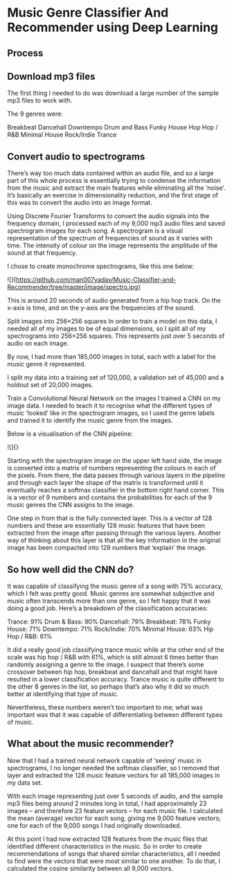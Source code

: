 # Music Genre Classifier And Recommender using Deep Learning

## Process



## Download mp3 files
The first thing I needed to do was download a large number of the sample mp3 files to work with.

The 9 genres were:

Breakbeat
Dancehall
Downtempo
Drum and Bass
Funky House
Hop Hop / R&B
Minimal House
Rock/Indie
Trance


## Convert audio to spectrograms
There’s way too much data contained within an audio file, and so a large part of this whole process is essentially trying to condense the information from the music and extract the main features while eliminating all the ‘noise’. It’s basically an exercise in dimensionality reduction, and the first stage of this was to convert the audio into an image format.

Using Discrete Fourier Transforms to convert the audio signals into the frequency domain, I processed each of my 9,000 mp3 audio files and saved spectrogram images for each song. A spectrogram is a visual representation of the spectrum of frequencies of sound as it varies with time. The intensity of colour on the image represents the amplitude of the sound at that frequency.

I chose to create monochrome spectrograms, like this one below:

![]{https://github.com/man007yadav/Music-Classifier-and-Recommender/tree/master/image/spectro.jpg}

This is around 20 seconds of audio generated from a hip hop track. On the x-axis is time, and on the y-axis are the frequencies of the sound.

Split images into 256×256 squares
In order to train a model on this data, I needed all of my images to be of equal dimensions, so I split all of my spectrograms into 256×256 squares. This represents just over 5 seconds of audio on each image.



By now, I had more than 185,000 images in total, each with a label for the music genre it represented.

I split my data into a training set of 120,000, a validation set of 45,000 and a holdout set of 20,000 images.

Train a Convolutional Neural Network on the images
I trained a CNN on my image data. I needed to teach it to recognise what the different types of music ‘looked’ like in the spectrogram images, so I used the genre labels and trained it to identify the music genre from the images.

Below is a visualisation of the CNN pipeline:

![]{}


Starting with the spectrogram image on the upper left hand side, the image is converted into a matrix of numbers representing the colours in each of the pixels. From there, the data passes through various layers in the pipeline and through each layer the shape of the matrix is transformed until it eventually reaches a softmax classifier in the bottom right hand corner. This is a vector of 9 numbers and contains the probabilities for each of the 9 music genres the CNN assigns to the image.

One step in from that is the fully connected layer. This is a vector of 128 numbers and these are essentially 128 music features that have been extracted from the image after passing through the various layers. Another way of thinking about this layer is that all the key information in the original image has been compacted into 128 numbers that ‘explain’ the image.

## So how well did the CNN do?

It was capable of classifying the music genre of a song with 75% accuracy, which I felt was pretty good. Music genres are somewhat subjective and music often transcends more than one genre, so I felt happy that it was doing a good job. Here’s a breakdown of the classification accuracies:

Trance: 91%
Drum & Bass: 90%
Dancehall: 79%
Breakbeat: 78%
Funky House: 71%
Downtempo: 71%
Rock/Indie: 70%
Minimal House: 63%
Hip Hop / R&B: 61%

It did a really good job classifying trance music while at the other end of the scale was hip hop / R&B with 61%, which is still almost 6 times better than randomly assigning a genre to the image. I suspect that there’s some crossover between hip hop, breakbeat and dancehall and that might have resulted in a lower classification accuracy. Trance music is quite different to the other 8 genres in the list, so perhaps that’s also why it did so much better at identifying that type of music.

Nevertheless, these numbers weren’t too important to me; what was important was that it was capable of differentiating between different types of music.

## What about the music recommender?

Now that I had a trained neural network capable of ‘seeing’ music in spectrograms, I no longer needed the softmax classifier, so I removed that layer and extracted the 128 music feature vectors for all 185,000 images in my data set.

With each image representing just over 5 seconds of audio, and the sample mp3 files being around 2 minutes long in total, I had approximately 23 images – and therefore 23 feature vectors – for each music file. I calculated the mean (average) vector for each song, giving me 9,000 feature vectors; one for each of the 9,000 songs I had originally downloaded.


At this point I had now extracted 128 features from the music files that identified different characteristics in the music. So in order to create recommendations of songs that shared similar characteristics, all I needed to find were the vectors that were most similar to one another. To do that, I calculated the cosine similarity between all 9,000 vectors.
